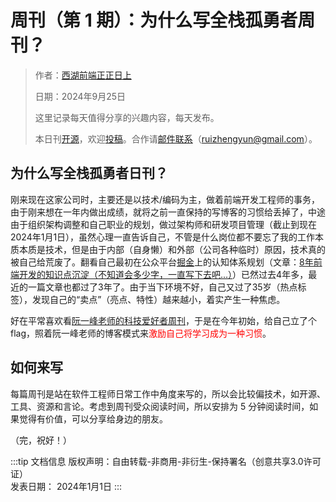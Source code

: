 # 周刊（第 1 期）：为什么写全栈孤勇者周刊？

> 作者：[西湖前端正正日上](../about.md)
>
> 日期：2024年9月25日
>
> 这里记录每天值得分享的兴趣内容，每天发布。
>
> 本日刊[开源](https://github.com/fullstackren/fullstackren.github.io/tree/main/dayly)，欢迎[投稿](https://github.com/fullstackren/fullstackren.github.io/issues)。合作请<a href="mailto:ruizhengyun@gmail.com" target="_blank">邮件联系</a>（ruizhengyun@gmail.com）。

## 为什么写全栈孤勇者日刊？

刚来现在这家公司时，主要还是以技术/编码为主，做着前端开发工程师的事务，由于刚来想在一年内做出成绩，就将之前一直保持的写博客的习惯给丢掉了，中途由于组织架构调整和自己职业的规划，做过架构师和研发项目管理（截止到现在2024年1月1日），虽然心理一直告诉自己，不管是什么岗位都不要忘了我的工作本质本质是技术，但是由于内部（自身懒）和外部（公司各种临时）原因，技术真的被自己给荒废了。翻看自己最初在公众平台[掘金](https://juejin.cn/)上的认知体系规划（文章：[8年前端开发的知识点沉淀（不知道会多少字，一直写下去吧...）](https://juejin.cn/post/6844903870276042759)）已然过去4年多，最近的一篇文章也都过了3年了。由于当下环境不好，自己又过了35岁（热点标签），发现自己的“卖点”（亮点、特性）越来越小，着实产生一种焦虑。

好在平常喜欢看[阮一峰老师的科技爱好者周刊](https://www.ruanyifeng.com/blog/)，于是在今年初始，给自己立了个 flag，照着阮一峰老师的博客模式来<span style="color:red;">激励自己将学习成为一种习惯</span>。

## 如何来写

每篇周刊是站在软件工程师日常工作中角度来写的，所以会比较偏技术，如开源、工具、资源和言论。考虑到周刊受众阅读时间，所以安排为 5 分钟阅读时间，如果觉得有价值，可以分享给身边的朋友。

（完，祝好！）

:::tip 文档信息
版权声明：自由转载-非商用-非衍生-保持署名（创意共享3.0许可证）</br>
发表日期： 2024年1月1日
:::

